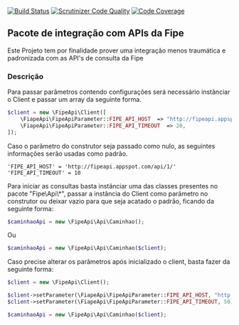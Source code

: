 
[![Build Status](https://travis-ci.org/adrianolaselva/fipeapi.svg?branch=master)](https://travis-ci.org/adrianolaselva/fipeapi)
[![Scrutinizer Code Quality](https://scrutinizer-ci.com/g/adrianolaselva/fipeapi/badges/quality-score.png?b=master)](https://scrutinizer-ci.com/g/adrianolaselva/fipeapi/?branch=master)
[![Code Coverage](https://scrutinizer-ci.com/g/adrianolaselva/fipeapi/badges/coverage.png?b=master)](https://scrutinizer-ci.com/g/adrianolaselva/fipeapi/?branch=master)

## Pacote de integração com APIs da Fipe

Este Projeto tem por finalidade prover uma integração menos traumática e padronizada com as API's de consulta da Fipe

### Descrição

Para passar parâmetros contendo configurações será necessário instânciar o Client e passar um array da seguinte forma.

```php
$client = new \FipeApi\Client([
    \FiapeApi\FipeApiParameter::FIPE_API_HOST  => "http://fipeapi.appspot.com/api/1/",
    \FiapeApi\FipeApiParameter::FIPE_API_TIMEOUT  => 20,
]);
```

Caso o parâmetro do construtor seja passado como nulo, as seguintes informações serão usadas como padrão.

    'FIPE_API_HOST' = 'http://fipeapi.appspot.com/api/1/'
    'FIPE_API_TIMEOUT' = 10

Para iniciar as consultas basta instânciar uma das classes presentes no pacote "Fipe\Api\\*", passar a instância do Client 
como parâmetro no construtor ou deixar vazio para que seja acatado o padrão, ficando da seguinte forma:

```php
$caminhaoApi = new \FipeApi\Api\Caminhao();
```

Ou

```php
$caminhaoApi = new \FipeApi\Api\Caminhao($client);
```

Caso precise alterar os parâmetros após inicializado o client, basta fazer da seguinte forma:

```php
$client = new \FipeApi\Client();

$client->setParameter(\FiapeApi\FipeApiParameter::FIPE_API_HOST, "http://fipeapi.appspot.com/api/1/");
$client->setParameter(\FiapeApi\FipeApiParameter::FIPE_API_TIMEOUT, 50);

$caminhaoApi = new \FipeApi\Api\Caminhao($client);
```

[Bitbucket]: <https://github.com/adrianolaselva/fipeapi.git>